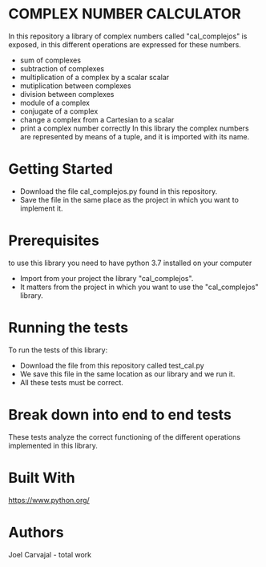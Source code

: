 # COMPLEX NUMBER CALCULATOR
In this repository a library of complex numbers called "cal_complejos" is exposed, in this different operations are expressed for these numbers.
   - sum of complexes
   - subtraction of complexes
   - multiplication of a complex by a scalar scalar
   - mutiplication between complexes
   - division between complexes
   - module of a complex
   - conjugate of a complex
   - change a complex from a Cartesian to a scalar
   - print a complex number correctly
In this library the complex numbers are represented by means of a tuple, and it is imported with its name.
# Getting Started
- Download the file cal_complejos.py found in this repository.
- Save the file in the same place as the project in which you want to implement it.
# Prerequisites
to use this library you need to have python 3.7 installed on your computer
- Import from your project the library "cal_complejos".
- It matters from the project in which you want to use the "cal_complejos" library.
# Running the tests
To run the tests of this library:
- Download the file from this repository called test_cal.py
- We save this file in the same location as our library and we run it.
- All these tests must be correct.
# Break down into end to end tests
These tests analyze the correct functioning of the different operations implemented in this library.
# Built With
https://www.python.org/
# Authors 
Joel Carvajal - total work
